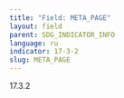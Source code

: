 ```yaml
---
title: "Field: META_PAGE"
layout: field
parent: SDG_INDICATOR_INFO
language: ru
indicator: 17-3-2
slug: META_PAGE
---
```

17.3.2